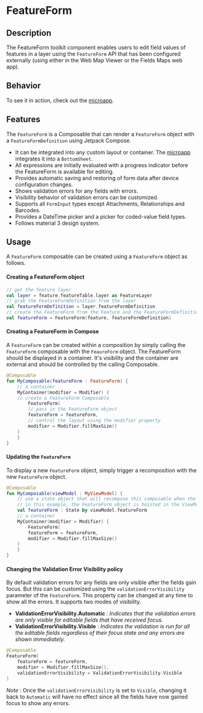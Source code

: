 

# FeatureForm

## Description

The FeatureForm toolkit component enables users to edit field values of features in a layer using the `FeatureForm` API that has been configured externally (using either in the Web Map Viewer or the Fields Maps web app).

## Behavior

To see it in action, check out the [microapp](../../microapps/FeatureFormsApp).

## Features

The `FeatureForm` is a Composable that can render a `FeatureForm` object with a `FeatureFormDefinition`  using Jetpack Compose.
- It can be integrated into any custom layout or container. The [microapp](../../microapps/FeatureFormsApp) integrates it into a `BottomSheet`.
- All expressions are initially evaluated with a progress indicator before the FeatureForm is available for editing.
- Provides automatic saving and restoring of form data after device configuration changes.
- Shows validation errors for any fields with errors.
- Visibility behavior of validation errors can be customized.
- Supports all `FormInput` types except Attachments, Relationships and Barcodes.
- Provides a DateTime picker and a picker for coded-value field types.
- Follows material 3 design system.


## Usage

A `FeatureForm` composable can be created using a `FeatureForm` object as follows.

#### Creating a FeatureForm object

```kotlin
// get the feature layer
val layer = feature.featureTable.layer as FeatureLayer  
// grab the FeatureFormDefinition from the layer
val featureFormDefinition = layer.featureFormDefinition
// create the FeatureForm from the Feature and the FeatureFormDefinition
val featureForm = FeatureForm(feature, featureFormDefinition)
```

#### Creating a FeatureForm in Compose

A `FeatureForm` can be created within a composition by simply calling the `FeatureForm` composable with the `FeaureForm` object. The FeatureForm should be displayed in a container. It's visibility and the container are external and should be controlled by the calling Composable.

```kotlin  
@Composable  
fun MyComposable(featureForm : FeatureForm) {  
    // a container  
    MyContainer(modifier = Modifier) {
	// create a FeatureForm Composable
        FeatureForm(  
	    // pass in the FeatureForm object  
	    featureForm = featureForm,  
	    // control the layout using the modifier property  
	    modifier = Modifier.fillMaxSize()  
	)  
    }  
} 
```  

#### Updating the `FeatureForm`

To display a new `FeatureForm`  object, simply trigger a recomposition with the new `FeatureForm` object.

```kotlin  
@Composable  
fun MyComposable(viewModel : MyViewModel) {  
    // use a state object that will recompose this composable when the featureForm changes
    // in this example, the FeatureForm object is hoisted in the ViewModel
    val featureForm : State by viewModel.featureForm  
    // a container  
    MyContainer(modifier = Modifier) {
        FeatureForm(    
	    featureForm = featureForm,  
	    modifier = Modifier.fillMaxSize()  
	)  
    }  
}
```  

#### Changing the Validation Error Visibility policy

By default validation errors for any fields are only visible after the fields gain focus. But this can be customized using the `validationErrorVisibility` parameter of the `FeatureForm`. This property can be changed at any time to show all the errors. It supports two modes of visibility.

- **ValidationErrorVisibility.Automatic** : *Indicates that the validation errors are only visible for editable fields that have received focus.*
- **ValidationErrorVisibility.Visible** : *Indicates the validation is run for all the editable fields regardless of their focus state and any errors are shown immediately.*

```kotlin
@Composable
FeatureForm(  
    featureForm = featureForm,  
    modifier = Modifier.fillMaxSize(),  
    validationErrorVisibility = ValidationErrorVisibility.Visible  
)
```
*Note* : Once the `validationErrorVisibility`  is set to `Visible`, changing it back to `Automatic` will have no effect since all the fields have now gained focus to show any errors.
